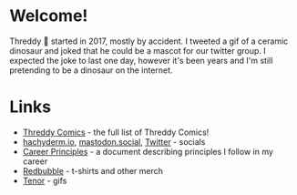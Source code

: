 # Welcome!

Threddy 🦖 started in 2017, mostly by accident. I tweeted a gif of a ceramic dinosaur and joked that he could be a mascot for our twitter group. I expected the joke to last one day, however it's been years and I'm still pretending to be a dinosaur on the internet.


# Links

* [Threddy Comics](https://github.com/threddyrex/threddyrex/blob/main/comics.md) - the full list of Threddy Comics!
* [hachyderm.io](https://hachyderm.io/@threddyrex), [mastodon.social](https://mastodon.social/@threddyrex), [Twitter](https://twitter.com/threddyrex) - socials
* [Career Principles](https://github.com/threddyrex/docs/blob/main/career-principles.md) - a document describing principles I follow in my career
* [Redbubble](https://www.redbubble.com/people/threddythetrex) - t-shirts and other merch
* [Tenor](https://tenor.com/users/threddyrex) - gifs

